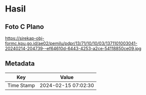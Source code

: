 # Hasil

## Foto C Plano

https://sirekap-obj-formc.kpu.go.id/ae02/pemilu/pdpr/13/71/10/10/03/1371101003041-20240214-204739--ef64610d-6443-4253-a2ce-54118850ce09.jpg


## Metadata

| Key        | Value               |
| ---------- | ------------------- |
| Time Stamp | 2024-02-15 07:02:30 |



